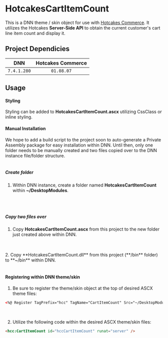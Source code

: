 # HotcakesCartItemCount
This is a DNN theme / skin object for use with [Hotcakes Commerce](http://www.hotcakescommerce.com).  It utilizes the Hotcakes **Server-Side API** to obtain the current customer's cart line item count and display it.

## Project Dependicies
| DNN         | Hotcakes Commerce |
|:-----------:|:-----------------:|
| `7.4.1.280` | `01.08.07`        |

## Usage
#### Styling
Styling can be added to **HotcakesCartItemCount.ascx** utilizing CssClass or inline styling.

#### Manual Installation
We hope to add a build script to the project soon to auto-generate a Private Assembly package for easy installation within DNN.  Until then, only one folder needs to be manually created and two files copied over to the DNN instance file/folder structure.
<br />
<br />
##### Create folder
1. Within DNN instance, create a folder named **HotcakesCartItemCount** within **~/DesktopModules**.
<br />
<br />

##### Copy two files over
1. Copy **HotcakesCartItemCount.ascx** from this project to the new folder just created above within DNN.
<br />
<br />
2. Copy **HotcakesCartItemCount.dll** from this project (**/bin** folder) to **~/bin** within DNN.
<br /><br />

#### Registering within DNN theme/skin
1. Be sure to register the theme/skin object at the top of desired ASCX theme files:
```html
<%@ Register TagPrefix="hcc" TagName="CartItemCount" Src="~/DesktopModules/HotcakesCartItemCount/HotcakesCartItemCount.ascx" %>
```
<br>

2. Utilize the following code within the desired ASCX theme/skin files:
```html
<hcc:CartItemCount id="hccCartItemCount" runat="server" />
``` 
